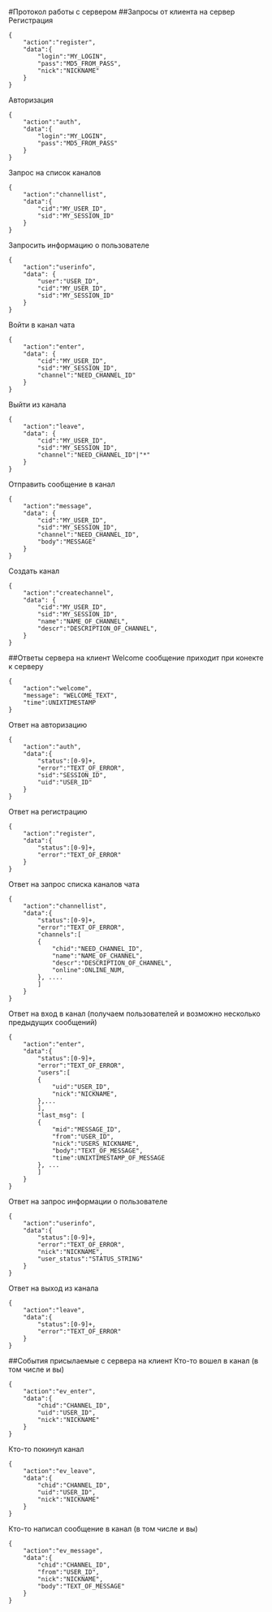 
#Протокол работы с сервером
##Запросы от клиента на сервер
Регистрация
```
{
	"action":"register",
	"data":{
		"login":"MY_LOGIN",
		"pass":"MD5_FROM_PASS",
		"nick":"NICKNAME"
	}
}
```
Авторизация
```
{
	"action":"auth",
	"data":{
		"login":"MY_LOGIN",
		"pass":"MD5_FROM_PASS"
	}
}
```
Запрос на список каналов
```
{
	"action":"channellist",
	"data":{
		"cid":"MY_USER_ID",
		"sid":"MY_SESSION_ID"
	}
}
```
Запросить информацию о пользователе
```
{
	"action":"userinfo",
	"data": {
		"user":"USER_ID",
		"cid":"MY_USER_ID",
		"sid":"MY_SESSION_ID"
	}
}
```
Войти в канал чата
```
{
	"action":"enter",
	"data": {
		"cid":"MY_USER_ID",
		"sid":"MY_SESSION_ID",
		"channel":"NEED_CHANNEL_ID"
	}
}
```
Выйти из канала
```
{
	"action":"leave",
	"data": {
		"cid":"MY_USER_ID",
		"sid":"MY_SESSION_ID",
		"channel":"NEED_CHANNEL_ID"|"*"
	}
}
```
Отправить сообщение в канал
```
{
	"action":"message",
	"data": {
		"cid":"MY_USER_ID",
		"sid":"MY_SESSION_ID",
		"channel":"NEED_CHANNEL_ID",
		"body":"MESSAGE"
	}
}
```
Создать канал 
```
{
	"action":"createchannel",
	"data": {
		"cid":"MY_USER_ID",
		"sid":"MY_SESSION_ID",
		"name":"NAME_OF_CHANNEL",
		"descr":"DESCRIPTION_OF_CHANNEL",
	}
}
```

##Ответы сервера на клиент
Welcome сообщение приходит при конекте к серверу
```
{
	"action":"welcome",
	"message": "WELCOME_TEXT",
	"time":UNIXTIMESTAMP
}
```
Ответ на авторизацию
```
{
	"action":"auth",
	"data":{
		"status":[0-9]+,
		"error":"TEXT_OF_ERROR",
		"sid":"SESSION_ID",
		"uid":"USER_ID"
	}
}
```
Ответ на регистрацию
```
{
	"action":"register",
	"data":{
		"status":[0-9]+,
		"error":"TEXT_OF_ERROR"
	}
}
```
Ответ на запрос списка каналов чата
```
{
	"action":"channellist",
	"data":{
		"status":[0-9]+,
		"error":"TEXT_OF_ERROR",
		"channels":[
		{
			"chid":"NEED_CHANNEL_ID",
			"name":"NAME_OF_CHANNEL",
			"descr":"DESCRIPTION_OF_CHANNEL",
			"online":ONLINE_NUM,
		}, ....
		]
	}
}
```
Ответ на вход в канал (получаем пользователей и возможно несколько предыдущих сообщений)
```
{
	"action":"enter",
	"data":{
		"status":[0-9]+,
		"error":"TEXT_OF_ERROR",
		"users":[
		{
			"uid":"USER_ID",
			"nick":"NICKNAME",
		},...
		],
		"last_msg": [
		{
			"mid":"MESSAGE_ID",
			"from":"USER_ID",
			"nick":"USERS_NICKNAME",
			"body":"TEXT_OF_MESSAGE",
			"time":UNIXTIMESTAMP_OF_MESSAGE
		}, ...
		]
	}
}
```
Ответ на запрос информации о пользователе
```
{
	"action":"userinfo",
	"data":{
		"status":[0-9]+,
		"error":"TEXT_OF_ERROR",
		"nick":"NICKNAME",
		"user_status":"STATUS_STRING"
	}
}
```
Ответ на выход из канала
```
{
	"action":"leave",
	"data":{
		"status":[0-9]+,
		"error":"TEXT_OF_ERROR"
	}
}
```
##События присылаемые с сервера на клиент
Кто-то вошел в канал (в том числе и вы)
```
{
	"action":"ev_enter",
	"data":{
		"chid":"CHANNEL_ID",
		"uid":"USER_ID",
		"nick":"NICKNAME"
	}
}
```
Кто-то покинул канал
```
{
	"action":"ev_leave",
	"data":{
		"chid":"CHANNEL_ID",
		"uid":"USER_ID",
		"nick":"NICKNAME"
	}
}
```
Кто-то написал сообщение в канал (в том числе и вы)
```
{
	"action":"ev_message",
	"data":{
		"chid":"CHANNEL_ID",
		"from":"USER_ID",
		"nick":"NICKNAME",
		"body":"TEXT_OF_MESSAGE"
	}
}
```


